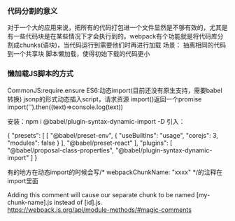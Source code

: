 ### 代码分割的意义
对于一个大的应用来说，把所有的代码打包进一个文件显然是不够有效的，尤其是有一些代码块是在某些情况下才会执行到的。webpack有个功能就是将代码库分割成chunks(语块)，当代码运行到需要他们时再进行加载
场景：
抽离相同的代码到一个共享块
脚本懒加载，使得初始下载的代码更小

### 懒加载JS脚本的方式
CommonJS:require.ensure
ES6:动态import(目前还没有原生支持，需要babel转换)
jsonp的形式动态插入script，请求资源
import()返回一个promise
import('').then((text)=>console.log(text))

安装：npm i @babel/plugin-syntax-dynamic-import -D
引入：

{
  "presets": [
    [
      "@babel/preset-env",
      {
        "useBuiltIns": "usage",
        "corejs": 3,
        "modules": false
      }
    ],
    "@babel/preset-react"
  ],
  "plugins": [
    "@babel/proposal-class-properties",
    "@babel/plugin-syntax-dynamic-import"
  ]
}


有的地方在动态import的时候会写/* webpackChunkName: "xxxx" */的注释在import里面

Adding this comment will cause our separate chunk to be named [my-chunk-name].js instead of [id].js.   
https://webpack.js.org/api/module-methods/#magic-comments
